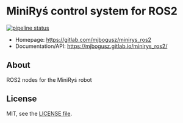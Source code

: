 # MiniRyś control system for ROS2

[![pipeline status](https://gitlab.com/mjbogusz/minirys_ros2/badges/main/pipeline.svg)](https://gitlab.com/mjbogusz/minirys_ros2/-/commits/main)
<!-- [![coverage report](https://gitlab.com/mjbogusz/minirys_ros2/badges/main/coverage.svg)](https://gitlab.com/mjbogusz/minirys_ros2/-/commits/main) -->

* Homepage: https://gitlab.com/mjbogusz/minirys_ros2
* Documentation/API: https://mjbogusz.gitlab.io/minirys_ros2/

## About
ROS2 nodes for the MiniRyś robot

## License
MIT, see the [LICENSE file](./LICENSE).
